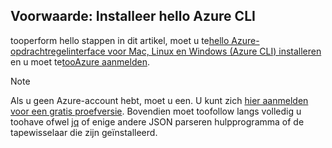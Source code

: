 ## <a name="prerequisite-install-hello-azure-cli"></a>Voorwaarde: Installeer hello Azure CLI
tooperform hello stappen in dit artikel, moet u te[hello Azure-opdrachtregelinterface voor Mac, Linux en Windows (Azure CLI) installeren](../articles/cli-install-nodejs.md) en u moet te[tooAzure aanmelden](../articles/xplat-cli-connect.md). 

> [!NOTE]
> Als u geen Azure-account hebt, moet u een. U kunt zich [hier aanmelden voor een gratis proefversie](../articles/active-directory/sign-up-organization.md). Bovendien moet toofollow langs volledig u toohave ofwel [jq](https://stedolan.github.io/jq/) of enige andere JSON parseren hulpprogramma of de tapewisselaar die zijn geïnstalleerd.
> 
> 

